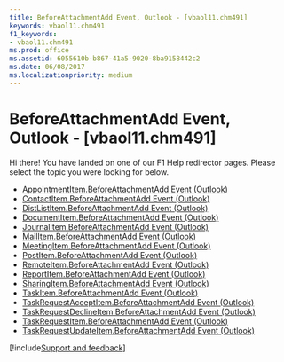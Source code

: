 ```yaml
---
title: BeforeAttachmentAdd Event, Outlook - [vbaol11.chm491]
keywords: vbaol11.chm491
f1_keywords:
- vbaol11.chm491
ms.prod: office
ms.assetid: 6055610b-b867-41a5-9020-8ba9158442c2
ms.date: 06/08/2017
ms.localizationpriority: medium
---
```



# BeforeAttachmentAdd Event, Outlook - [vbaol11.chm491]

Hi there! You have landed on one of our F1 Help redirector pages. Please select the topic you were looking for below.

- [AppointmentItem.BeforeAttachmentAdd Event (Outlook)](https://msdn.microsoft.com/library/1574e5b0-b2d1-ca0a-3e1a-0c5efef0a99c%28Office.15%29.aspx)
- [ContactItem.BeforeAttachmentAdd Event (Outlook)](https://msdn.microsoft.com/library/d0c0bfd1-5d18-759c-0131-c78e45982b18%28Office.15%29.aspx)
- [DistListItem.BeforeAttachmentAdd Event (Outlook)](https://msdn.microsoft.com/library/96e8cd2d-fabb-f026-c442-483f46414a21%28Office.15%29.aspx)
- [DocumentItem.BeforeAttachmentAdd Event (Outlook)](https://msdn.microsoft.com/library/cd440e8a-c79a-d1b4-9d03-940b2f3fa50b%28Office.15%29.aspx)
- [JournalItem.BeforeAttachmentAdd Event (Outlook)](https://msdn.microsoft.com/library/c4572e04-22b2-d4b2-0255-1f8ff946e69b%28Office.15%29.aspx)
- [MailItem.BeforeAttachmentAdd Event (Outlook)](https://msdn.microsoft.com/library/d053d72c-07fa-275e-6e1a-8d54e23119ec%28Office.15%29.aspx)
- [MeetingItem.BeforeAttachmentAdd Event (Outlook)](https://msdn.microsoft.com/library/9550ed34-0e04-eee0-b149-4df496c8e155%28Office.15%29.aspx)
- [PostItem.BeforeAttachmentAdd Event (Outlook)](https://msdn.microsoft.com/library/5617ce9e-0393-c122-3b85-dac92cb38f4b%28Office.15%29.aspx)
- [RemoteItem.BeforeAttachmentAdd Event (Outlook)](https://msdn.microsoft.com/library/03bee9f2-95cc-747a-c0fe-4d237b347cd9%28Office.15%29.aspx)
- [ReportItem.BeforeAttachmentAdd Event (Outlook)](https://msdn.microsoft.com/library/c8b45b3b-627c-4851-b743-2612828546b0%28Office.15%29.aspx)
- [SharingItem.BeforeAttachmentAdd Event (Outlook)](https://msdn.microsoft.com/library/84c14b49-a410-5e85-159d-b3f24a1dcad9%28Office.15%29.aspx)
- [TaskItem.BeforeAttachmentAdd Event (Outlook)](https://msdn.microsoft.com/library/dec504ae-63b3-c668-e81a-cd3ca0cde24c%28Office.15%29.aspx)
- [TaskRequestAcceptItem.BeforeAttachmentAdd Event (Outlook)](https://msdn.microsoft.com/library/843a4fee-6ce1-09cc-9b01-30729ccd99ea%28Office.15%29.aspx)
- [TaskRequestDeclineItem.BeforeAttachmentAdd Event (Outlook)](https://msdn.microsoft.com/library/1962b6f9-99de-70e7-6845-dc2c547d7035%28Office.15%29.aspx)
- [TaskRequestItem.BeforeAttachmentAdd Event (Outlook)](https://msdn.microsoft.com/library/70f03812-6af9-a368-bd84-0e8e18e7635e%28Office.15%29.aspx)
- [TaskRequestUpdateItem.BeforeAttachmentAdd Event (Outlook)](https://msdn.microsoft.com/library/b283f394-cb21-9187-a68e-c23d758288fc%28Office.15%29.aspx)

[!include[Support and feedback](~/includes/feedback-boilerplate.md)]